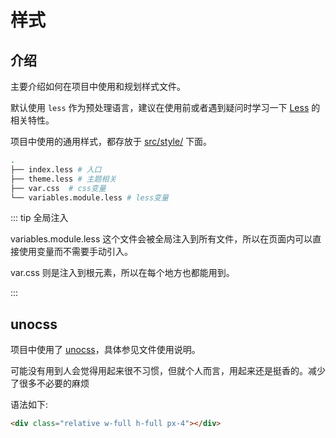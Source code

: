 # 样式

## 介绍

主要介绍如何在项目中使用和规划样式文件。

默认使用 `less` 作为预处理语言，建议在使用前或者遇到疑问时学习一下 [Less](http://lesscss.org/) 的相关特性。

项目中使用的通用样式，都存放于 [src/style/](https://github.com/syh-micro-build/mb-admin/tree/master/src/styles) 下面。

```bash
.
├── index.less # 入口
├── theme.less # 主题相关
├── var.css  # css变量
└── variables.module.less # less变量

```

::: tip 全局注入

variables.module.less 这个文件会被全局注入到所有文件，所以在页面内可以直接使用变量而不需要手动引入。

var.css 则是注入到根元素，所以在每个地方也都能用到。

:::

## unocss

项目中使用了 [unocss](https://github.com/unocss/unocss#readme)，具体参见文件使用说明。

可能没有用到人会觉得用起来很不习惯，但就个人而言，用起来还是挺香的。减少了很多不必要的麻烦

语法如下:

```html
<div class="relative w-full h-full px-4"></div>
```
